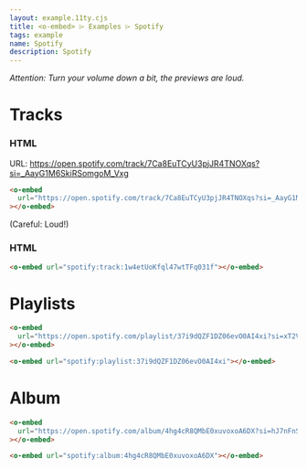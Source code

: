```yaml
---
layout: example.11ty.cjs
title: <o-embed> ⌲ Examples ⌲ Spotify
tags: example
name: Spotify
description: Spotify
---
```


<em>Attention: Turn your volume down a bit, the previews are loud.</em>

<h1>Tracks</h1>
<h3>HTML</h3>

URL: https://open.spotify.com/track/7Ca8EuTCyU3pjJR4TNOXqs?si=_AayG1M6SkiRSomgoM_Vxg

```html
<o-embed
  url="https://open.spotify.com/track/7Ca8EuTCyU3pjJR4TNOXqs?si=_AayG1M6SkiRSomgoM_Vxg"
></o-embed>
```

(Careful: Loud!)

<o-embed
url="https://open.spotify.com/track/7Ca8EuTCyU3pjJR4TNOXqs?si=_AayG1M6SkiRSomgoM_Vxg"></o-embed>

<h3>HTML</h3>

```html
<o-embed url="spotify:track:1w4etUoKfql47wtTFq031f"></o-embed>
```

<o-embed url="spotify:track:1w4etUoKfql47wtTFq031f"></o-embed>

<h1>Playlists</h1>

```html
<o-embed
  url="https://open.spotify.com/playlist/37i9dQZF1DZ06evO0AI4xi?si=xT2VzBnETMOrHPtlteDqMg"
></o-embed>
```

<o-embed
url="https://open.spotify.com/playlist/37i9dQZF1DZ06evO0AI4xi?si=xT2VzBnETMOrHPtlteDqMg"></o-embed>

```html
<o-embed url="spotify:playlist:37i9dQZF1DZ06evO0AI4xi"></o-embed>
```

<o-embed url="spotify:playlist:37i9dQZF1DZ06evO0AI4xi"></o-embed>

<h1>Album</h1>

```html
<o-embed
  url="https://open.spotify.com/album/4hg4cR8QMbE0xuvoxoA6DX?si=hJ7nFnSTQgyWI_uIpeIqdw"
></o-embed>
```

<o-embed url="https://open.spotify.com/album/4hg4cR8QMbE0xuvoxoA6DX?si=hJ7nFnSTQgyWI_uIpeIqdw"></o-embed>

```html
<o-embed url="spotify:album:4hg4cR8QMbE0xuvoxoA6DX"></o-embed>
```

<o-embed url="spotify:album:4hg4cR8QMbE0xuvoxoA6DX"></o-embed>
